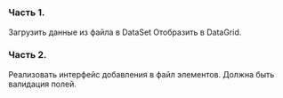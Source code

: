 ﻿# 

### Часть 1.
Загрузить данные из файла в DataSet
Отобразить в DataGrid.


### Часть 2. 
Реализовать интерфейс добавления в файл элементов.
Должна быть валидация полей.